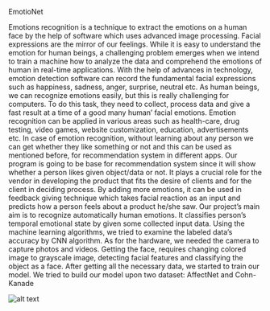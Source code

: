 EmotioNet

Emotions recognition is a technique to extract the emotions on a human face by the help of software which uses advanced image processing. Facial expressions are the mirror of our feelings. While it is easy to understand the emotion for human beings, a challenging problem emerges when we intend to train a machine how to analyze the data and comprehend the emotions of human in real-time applications. With the help of advances in technology, emotion detection software can record the fundamental facial expressions such as happiness, sadness, anger, surprise, neutral etc.
As human beings, we can recognize emotions easily, but this is really challenging for computers. To do this task, they need to collect, process data and give a fast result at a time of a good many human’ facial emotions. Emotion recognition can be applied in various areas such as health-care, drug testing, video games, website customization, education, advertisements etc. In case of emotion recognition, without learning about any person we can get whether they like something or not and this can be used as mentioned before, for recommendation system in different apps. Our program is going to be base for recommendation system since it will show whether a person likes given object/data or not. It plays a crucial role for the vendor in developing the product that fits the desire of clients and for the client in deciding process. By adding more emotions, it can be used in feedback giving technique which takes facial reaction as an input and predicts how a person feels about a product he/she saw.
Our project’s main aim is to recognize automatically human emotions. It classifies person’s temporal emotional state by given some collected input data. Using the machine learning algorithms, we tried to examine the labeled data’s accuracy by CNN algorithm.
As for the hardware, we needed the camera to capture photos and videos. Getting the face, requires changing colored image to grayscale image, detecting facial features and classifying the object as a face. After getting all the necessary data, we started to train our model. We tried to build our model upon two dataset: AffectNet and Cohn-Kanade

![alt text](https://cdn.pixabay.com/photo/2016/06/18/17/42/image-1465348_960_720.jpg)
